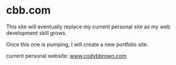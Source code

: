# cbb.com

This site will eventually replace my current personal site as my web development skill grows.  

Once this one is pumping, I will create a new portfolio site.

current personal website:
www.codybbrown.com
